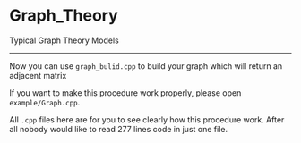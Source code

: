 # Graph_Theory
Typical Graph Theory Models

---

Now you can use `graph_bulid.cpp` to build your graph which will return an adjacent matrix

If you want to make this procedure work properly, please open `example/Graph.cpp`.

All `.cpp` files here are for you to see clearly how this procedure work. After all nobody would like to read 277 lines code in just one file.
